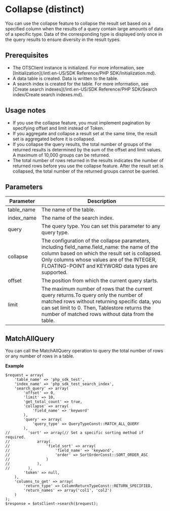 # Collapse \(distinct\)

You can use the collapse feature to collapse the result set based on a specified column when the results of a query contain large amounts of data of a specific type. Data of the corresponding type is displayed only once in the query results to ensure diversity in the result types.

## Prerequisites

-   The OTSClient instance is initialized. For more information, see [Initialization](/intl.en-US/SDK Reference/PHP SDK/Initialization.md).
-   A data table is created. Data is written to the table.
-   A search index is created for the table. For more information, see [Create search indexes](/intl.en-US/SDK Reference/PHP SDK/Search index/Create search indexes.md).

## Usage notes

-   If you use the collapse feature, you must implement pagination by specifying offset and limit instead of Token.
-   If you aggregate and collapse a result set at the same time, the result set is aggregated before it is collapsed.
-   If you collapse the query results, the total number of groups of the returned results is determined by the sum of the offset and limit values. A maximum of 10,000 groups can be returned.
-   The total number of rows returned in the results indicates the number of returned rows before you use the collapse feature. After the result set is collapsed, the total number of the returned groups cannot be queried.

## Parameters

|Parameter|Description|
|---------|-----------|
|table\_name|The name of the table.|
|index\_name|The name of the search index.|
|query|The query type. You can set this parameter to any query type.|
|collapse|The configuration of the collapse parameters, including field\_name.field\_name: the name of the column based on which the result set is collapsed. Only columns whose values are of the INTEGER, FLOATING-POINT and KEYWORD data types are supported. |
|offset|The position from which the current query starts.|
|limit|The maximum number of rows that the current query returns.To query only the number of matched rows without returning specific data, you can set limit to 0. Then, Tablestore returns the number of matched rows without data from the table. |

## MatchAllQuery

You can call the MatchAllQuery operation to query the total number of rows or any number of rows in a table.

**Example**

```
$request = array(
    'table_name' => 'php_sdk_test',
    'index_name' => 'php_sdk_test_search_index',
    'search_query' => array(
        'offset' => 0,
        'limit' => 10,
        'get_total_count' => true,
        'collapse' => array(
            'field_name' => 'keyword'
        ),
        'query' => array(
            'query_type' => QueryTypeConst::MATCH_ALL_QUERY
        ),
//        'sort' => array(// Set a specific sorting method if required.
//            array(
//                'field_sort' => array(
//                    'field_name' => 'keyword',
//                    'order' => SortOrderConst::SORT_ORDER_ASC
//                )
//            ),
//        ),
        'token' => null,
    ),
    'columns_to_get' => array(
        'return_type' => ColumnReturnTypeConst::RETURN_SPECIFIED,
        'return_names' => array('col1', 'col2')
    )
);
$response = $otsClient->search($request);
```

